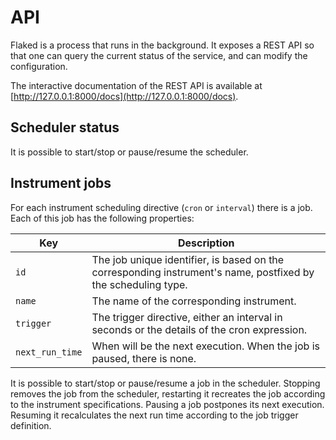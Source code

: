 # API

Flaked is a process that runs in the background. It exposes a REST API so that one can query the current status of the service, and can modify the configuration.

The interactive documentation of the REST API is available at [http://127.0.0.1:8000/docs](http://127.0.0.1:8000/docs).

## Scheduler status

It is possible to start/stop or pause/resume the scheduler.

## Instrument jobs

For each instrument scheduling directive (`cron` or `interval`) there is a job. Each of this job has the following properties:

| Key             | Description                         |
| --------------- | ----------------------------------- |
| `id`            | The job unique identifier, is based on the corresponding instrument's name, postfixed by the scheduling type. |
| `name`          | The name of the corresponding instrument.                                                   |
| `trigger`       | The trigger directive, either an interval in seconds or the details of the cron expression. |
| `next_run_time` | When will be the next execution. When the job is paused, there is none.                     |

It is possible to start/stop or pause/resume a job in the scheduler. Stopping removes the job from the scheduler, restarting it recreates the job according to the instrument specifications. Pausing a job postpones its next execution. Resuming it recalculates the next run time according to the job trigger definition.